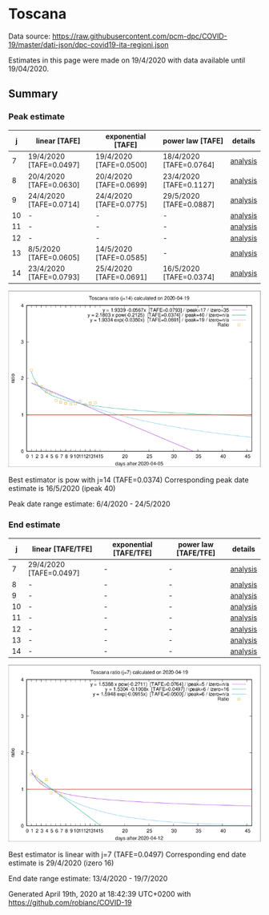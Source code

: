 # Toscana


Data source: https://raw.githubusercontent.com/pcm-dpc/COVID-19/master/dati-json/dpc-covid19-ita-regioni.json

Estimates in this page were made on 19/4/2020 with data available until 19/04/2020.


## Summary 

### Peak estimate 
|j|linear [TAFE]|exponential [TAFE]|power law [TAFE]|details|
|---|----|-----------|---------|-------|
|7|19/4/2020 [TAFE=0.0497]|19/4/2020 [TAFE=0.0500]|18/4/2020 [TAFE=0.0764]|[analysis](COVID-19_toscana_j7_2020-04-19.md)|
|8|20/4/2020 [TAFE=0.0630]|20/4/2020 [TAFE=0.0699]|23/4/2020 [TAFE=0.1127]|[analysis](COVID-19_toscana_j8_2020-04-19.md)|
|9|24/4/2020 [TAFE=0.0714]|24/4/2020 [TAFE=0.0775]|29/5/2020 [TAFE=0.0887]|[analysis](COVID-19_toscana_j9_2020-04-19.md)|
|10|-|-|-|[analysis](COVID-19_toscana_j10_2020-04-19.md)|
|11|-|-|-|[analysis](COVID-19_toscana_j11_2020-04-19.md)|
|12|-|-|-|[analysis](COVID-19_toscana_j12_2020-04-19.md)|
|13|8/5/2020 [TAFE=0.0605]|14/5/2020 [TAFE=0.0585]|-|[analysis](COVID-19_toscana_j13_2020-04-19.md)|
|14|23/4/2020 [TAFE=0.0793]|25/4/2020 [TAFE=0.0691]|16/5/2020 [TAFE=0.0374]|[analysis](COVID-19_toscana_j14_2020-04-19.md)|

![best peak estimate](COVID-19_toscana_j14_2020-04-19.png)

Best estimator is pow with j=14 (TAFE=0.0374)
Corresponding peak date estimate is 16/5/2020 (ipeak 40)


Peak date range estimate: 6/4/2020 - 24/5/2020

### End estimate 
|j|linear [TAFE/TFE]|exponential [TAFE/TFE]|power law [TAFE/TFE]|details|
|---|----|-----------|---------|-------|
|7|29/4/2020 [TAFE=0.0497]|-|-|[analysis](COVID-19_toscana_j7_2020-04-19.md)|
|8|-|-|-|[analysis](COVID-19_toscana_j8_2020-04-19.md)|
|9|-|-|-|[analysis](COVID-19_toscana_j9_2020-04-19.md)|
|10|-|-|-|[analysis](COVID-19_toscana_j10_2020-04-19.md)|
|11|-|-|-|[analysis](COVID-19_toscana_j11_2020-04-19.md)|
|12|-|-|-|[analysis](COVID-19_toscana_j12_2020-04-19.md)|
|13|-|-|-|[analysis](COVID-19_toscana_j13_2020-04-19.md)|
|14|-|-|-|[analysis](COVID-19_toscana_j14_2020-04-19.md)|

![best zero estimate](COVID-19_toscana_j7_2020-04-19.png)

Best estimator is linear with j=7 (TAFE=0.0497)
Corresponding end date estimate is 29/4/2020 (izero 16)


End date range estimate: 13/4/2020 - 19/7/2020

Generated April 19th, 2020 at 18:42:39 UTC+0200 with https://github.com/robianc/COVID-19
